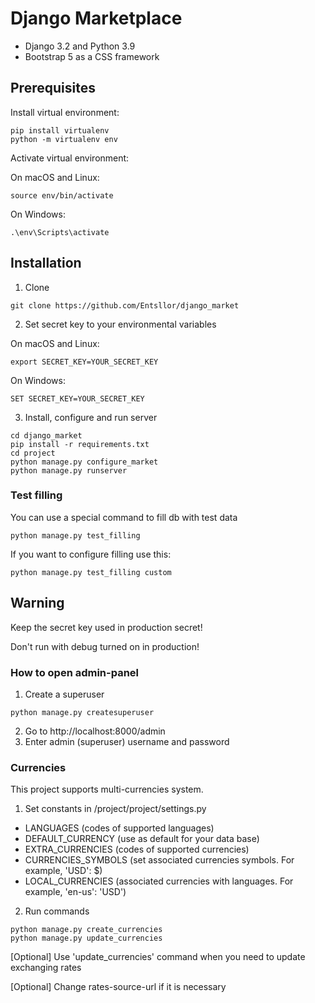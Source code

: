 # Django Marketplace

* Django 3.2 and Python 3.9
* Bootstrap 5 as a CSS framework

## Prerequisites

Install virtual environment:

```
pip install virtualenv 
python -m virtualenv env
```

Activate virtual environment:

On macOS and Linux:

```
source env/bin/activate
```

On Windows:

```
.\env\Scripts\activate
```

## Installation

1. Clone

```
git clone https://github.com/Entsllor/django_market
```

2. Set secret key to your environmental variables

On macOS and Linux:

```
export SECRET_KEY=YOUR_SECRET_KEY
```

On Windows:

```
SET SECRET_KEY=YOUR_SECRET_KEY
```

3. Install, configure and run server

```
cd django_market
pip install -r requirements.txt
cd project
python manage.py configure_market
python manage.py runserver
```

### Test filling

You can use a special command to fill db with test data 
```
python manage.py test_filling
```

If you want to configure filling use this: 

```
python manage.py test_filling custom
```


## Warning

Keep the secret key used in production secret!

Don't run with debug turned on in production!

### How to open admin-panel

1. Create a superuser

```
python manage.py createsuperuser
```

2. Go to http://localhost:8000/admin
3. Enter admin (superuser) username and password

### Currencies
This project supports multi-currencies system.

1. Set constants in /project/project/settings.py
- LANGUAGES (codes of supported languages)
- DEFAULT_CURRENCY (use as default for your data base)
- EXTRA_CURRENCIES (codes of supported currencies)
- CURRENCIES_SYMBOLS (set associated currencies symbols. For example, 'USD': $)
- LOCAL_CURRENCIES (associated currencies with languages. For example, 'en-us': 'USD')

2. Run commands

```
python manage.py create_currencies
python manage.py update_currencies
```

[Optional] Use 'update_currencies' command when you need to update exchanging rates

[Optional] Change rates-source-url if it is necessary

